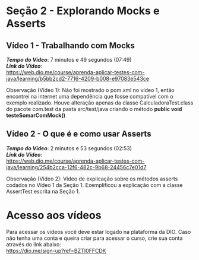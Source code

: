# Seção 2 - Explorando Mocks e Asserts

## Vídeo 1 - Trabalhando com Mocks
***Tempo do Vídeo***: 7 minutos e 49 segundos (07:49) <br>
***Link do Vídeo***: <br>
https://web.dio.me/course/aprenda-aplicar-testes-com-java/learning/b5bb2cd2-7716-4209-b008-e97083e543ce

Observação (Vídeo 1): Não foi mostrado o pom.xml no vídeo 1, então encontrei na internet uma dependência que fosse compatível com o exemplo realizado. Houve alteração apenas da classe CalculadoraTest.class do pacote com.test da pasta src/test/java criando o método **public void testeSomarComMock()**

## Vídeo 2 - O que é e como usar Asserts
***Tempo do Vídeo***: 2 minutos e 53 segundos (02:53) <br>
***Link do Vídeo***: <br>
https://web.dio.me/course/aprenda-aplicar-testes-com-java/learning/254b2cca-12f6-482c-9b68-24456c7e01d7

Observação (Vídeo 2): Vídeo de explicação sobre os métodos asserts codados no Vídeo 1 da Seção 1. Exemplificou a explicação com a classe AssertTest escrita na Seção 1.


# Acesso aos vídeos

Para acessar os vídeos você deve estar logado na plataforma da DIO.
Caso não tenha uma conta e queira criar para acessar o curso, crie sua conta através do link abaixo: <br>
https://dio.me/sign-up?ref=BZTI0FFCDK
